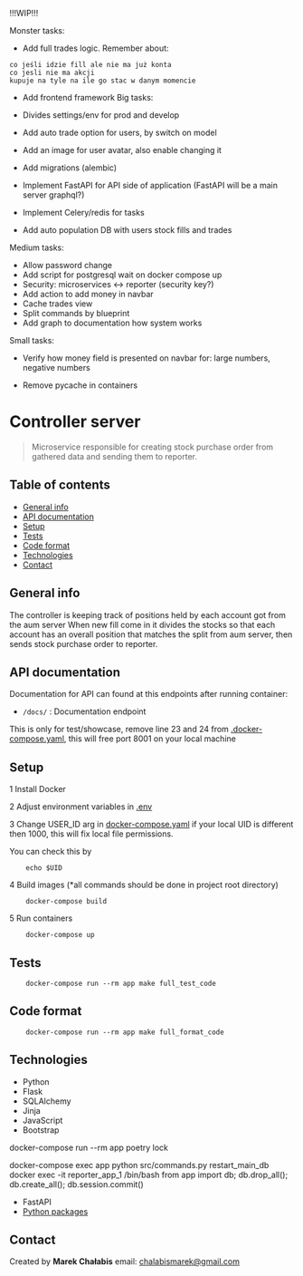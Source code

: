 !!!WIP!!!

Monster tasks:

- Add full trades logic. Remember about:
```
co jeśli idzie fill ale nie ma już konta
co jesli nie ma akcji
kupuje na tyle na ile go stac w danym momencie
```

- Add frontend framework
Big tasks:

- Divides settings/env for prod and develop
- Add auto trade option for users, by switch on model
- Add an image for user avatar, also enable changing it
- Add migrations (alembic)
- Implement FastAPI for API side of application (FastAPI will be a main server graphql?)
- Implement Celery/redis for tasks 
- Add auto population DB with users stock fills and trades

Medium tasks:

- Allow password change
- Add script for postgresql wait on docker compose up
- Security: microservices <-> reporter  (security key?)
- Add action to add money in navbar
- Cache trades view
- Split commands by blueprint
- Add graph to documentation how system works

Small tasks:

- Verify how money field is presented on navbar for: large numbers, negative numbers

- Remove pycache in containers

# Controller server
> Microservice responsible for creating stock purchase order from gathered data and sending them to reporter.

## Table of contents

- [General info](#general-info)
- [API documentation](#api-documentation)
- [Setup](#setup) 
- [Tests](#tests)
- [Code format](#code-format)
- [Technologies](#technologies)
- [Contact](#contact)

## General info
The controller is keeping track of positions held by each account got from the aum server
When new fill come in it divides the stocks so that each account has an overall position 
that matches the split from aum server, then sends stock purchase order to reporter.

## API documentation
Documentation for API can found at this endpoints after running container:

- `/docs/` : Documentation endpoint 

This is only for test/showcase, remove line 23 and 24 from 
[.docker-compose.yaml](docker-compose.yaml),
this will free port 8001 on your local machine

## Setup

1 Install Docker

2 Adjust environment variables in [.env](config/environment_variables/.env)

3 Change USER_ID arg in [docker-compose.yaml](docker-compose.yaml) if your local UID is different then 1000, this will fix local file permissions.

You can check this by
```
    echo $UID
```
4 Build images (*all commands should be done in project root directory)
```
    docker-compose build
```
5 Run containers
```
    docker-compose up
```

## Tests
```
    docker-compose run --rm app make full_test_code
```

## Code format
```
    docker-compose run --rm app make full_format_code
```


## Technologies

- Python 
- Flask
- SQLAlchemy
- Jinja
- JavaScript
- Bootstrap

docker-compose run --rm app poetry lock

docker-compose exec app python src/commands.py restart_main_db
docker exec -it reporter_app_1 /bin/bash
from app import db; db.drop_all(); db.create_all(); db.session.commit()

- FastAPI
- [Python packages](backend/pyproject.toml)


## Contact

Created by <b>Marek Chałabis</b> email: chalabismarek@gmail.com
